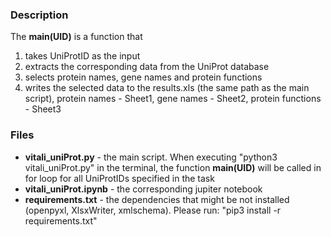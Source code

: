 ### Description
The **main(UID)** is a function that 
1) takes UniProtID as the input
2) extracts the corresponding data from the UniProt database
3) selects protein names, gene names and protein functions
4) writes the selected data to the results.xls (the same path as the main script), protein names - Sheet1, gene names - Sheet2, protein functions - Sheet3

### Files
- **vitali_uniProt.py** - the main script. When executing "python3 vitali_uniProt.py" in the terminal, the function **main(UID)** will be called in for loop for all UniProtIDs specified in the task
- **vitali_uniProt.ipynb** - the corresponding jupiter notebook
- **requirements.txt** - the dependencies that might be not installed (openpyxl, XlsxWriter, xmlschema). Please run: "pip3 install -r requirements.txt"
